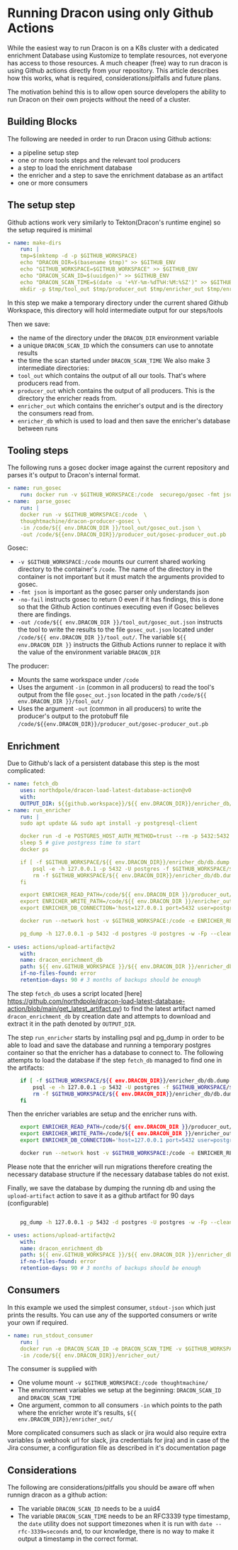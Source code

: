 # Running Dracon using only Github Actions

While the easiest way to run Dracon is on a K8s cluster with a dedicated enrichment Database using Kustomize to template resources, not everyone has access to those resources.
A much cheaper (free) way to run dracon is using Github actions directly from your repository.
This article describes how this works, what is required, considerations/pitfalls and future plans.

The motivation behind this is to allow open source developers the ability to run Dracon on their own projects without the need of a cluster.

## Building Blocks

The following are needed in order to run Dracon using Github actions:

* a pipeline setup step
* one or more tools steps and the relevant tool producers
* a step to load the enrichment database
* the enricher and a step to save the enrichment database as an artifact
* one or more consumers

## The setup step

Github actions work very similarly to Tekton(Dracon's runtime engine) so the setup required is minimal

```yaml
- name: make-dirs
    run: |
    tmp=$(mktemp -d -p $GITHUB_WORKSPACE)
    echo "DRACON_DIR=$(basename $tmp)" >> $GITHUB_ENV
    echo "GITHUB_WORKSPACE=$GITHUB_WORKSPACE" >> $GITHUB_ENV
    echo "DRACON_SCAN_ID=$(uuidgen)" >> $GITHUB_ENV
    echo "DRACON_SCAN_TIME=$(date -u '+%Y-%m-%dT%H:%M:%SZ')" >> $GITHUB_ENV
    mkdir -p $tmp/tool_out $tmp/producer_out $tmp/enricher_out $tmp/enricher_db

```

In this step we make a temporary directory under the current shared Github Workspace, this directory will hold intermediate output for our steps/tools

Then we save:

* the name of the directory under the `DRACON_DIR` environment variable
* a unique `DRACON_SCAN_ID` which the consumers can use to annotate results
* the time the scan started under `DRACON_SCAN_TIME`
We also make 3 intermediate directories:
* `tool_out` which contains the output of all our tools. That's where producers read from.
* `producer_out` which contains the output of all producers. This is the directory the enricher reads from.
* `enricher_out` which contains the enricher's output and is the directory the consumers read from.
* `enricher_db` which is used to load and then save the enricher's database between runs

## Tooling steps

The following runs a gosec docker image against the current repository and parses it's output to Dracon's internal format.

```yaml
- name: run_gosec
    run: docker run -v $GITHUB_WORKSPACE:/code  securego/gosec -fmt json -r -no-fail -quiet -out /code/${{ env.DRACON_DIR }}/tool_out/gosec_out.json /code/...
- name:  parse_gosec
    run: |
    docker run -v $GITHUB_WORKSPACE:/code  \
    thoughtmachine/dracon-producer-gosec \
    -in /code/${{ env.DRACON_DIR }}/tool_out/gosec_out.json \
    -out /code/${{env.DRACON_DIR}}/producer_out/gosec-producer_out.pb
```

Gosec:

* `-v $GITHUB_WORKSPACE:/code` mounts our current shared working directory to the container's `/code`. The name of the directory in the container is not important but it must match the arguments provided to gosec.
* `-fmt json` is important as the gosec parser only understands json
* `-no-fail` instructs gosec to return 0 even if it has findings, this is done so that the Github Action continues executing even if Gosec believes there are findings.
* `-out /code/${{ env.DRACON_DIR }}/tool_out/gosec_out.json` instructs the tool to write the results to the file `gosec_out.json` located under `/code/${{ env.DRACON_DIR }}/tool_out/`. The variable `${{ env.DRACON_DIR }}` instructs the Github Actions runner to replace it with the value of the environment variable `DRACON_DIR`

The producer:

* Mounts the same workspace under `/code`
* Uses the argument `-in` (common in all producers) to read the tool's output from the file `gosec_out.json` located in the path `/code/${{ env.DRACON_DIR }}/tool_out/`
* Uses the argument `-out` (common in all producers) to write the producer's output to the protobuff file `/code/${{env.DRACON_DIR}}/producer_out/gosec-producer_out.pb`

## Enrichment

Due to Github's lack of a persistent database this step is the most complicated:

```yaml
- name: fetch_db
    uses: northdpole/dracon-load-latest-database-action@v0
    with: 
    OUTPUT_DIR: ${{github.workspace}}/${{ env.DRACON_DIR}}/enricher_db/
- name: run_enricher
    run: |
    sudo apt update && sudo apt install -y postgresql-client

    docker run -d -e POSTGRES_HOST_AUTH_METHOD=trust --rm -p 5432:5432 postgres:13.6
    sleep 5 # give postgress time to start
    docker ps

    if [ -f $GITHUB_WORKSPACE/${{ env.DRACON_DIR}}/enricher_db/db.dump ]; then
        psql -e -h 127.0.0.1 -p 5432 -U postgres -f $GITHUB_WORKSPACE/${{ env.DRACON_DIR}}/enricher_db/db.dump
        rm -f $GITHUB_WORKSPACE/${{ env.DRACON_DIR}}/enricher_db/db.dump
    fi

    export ENRICHER_READ_PATH=/code/${{ env.DRACON_DIR }}/producer_out/
    export ENRICHER_WRITE_PATH=/code/${{ env.DRACON_DIR }}/enricher_out/
    export ENRICHER_DB_CONNECTION='host=127.0.0.1 port=5432 user=postgres sslmode=disable' 

    docker run --network host -v $GITHUB_WORKSPACE:/code -e ENRICHER_READ_PATH -e ENRICHER_WRITE_PATH -e ENRICHER_DB_CONNECTION thoughtmachine/dracon-enricher:latest

    pg_dump -h 127.0.0.1 -p 5432 -d postgres -U postgres -w -Fp --clean --no-owner --no-privileges --no-acl --if-exists --inserts --no-comments > $GITHUB_WORKSPACE/${{ env.DRACON_DIR }}/enricher_db/db.dump
    
- uses: actions/upload-artifact@v2
    with:
    name: dracon_enrichment_db
    path: ${{ env.GITHUB_WORKSPACE }}/${{ env.DRACON_DIR }}/enricher_db/db.dump
    if-no-files-found: error
    retention-days: 90 # 3 months of backups should be enough

```

The step `fetch_db` uses a script located [here] <https://github.com/northdpole/dracon-load-latest-database-action/blob/main/get_latest_artifact.py>) to find the latest artifact named `dracon_enrichment_db` by creation date and attempts to download and extract it in the path denoted by `OUTPUT_DIR`.

The step `run_enricher` starts by installing psql and pg_dump in order to be able to load and save the database and running a temporary postgres container so that the enricher has a database to connect to.
The following attempts to load the database if the step `fetch_db` managed to find one in the artifacts:

```bash
    if [ -f $GITHUB_WORKSPACE/${{ env.DRACON_DIR}}/enricher_db/db.dump ]; then
        psql -e -h 127.0.0.1 -p 5432 -U postgres -f $GITHUB_WORKSPACE/${{ env.DRACON_DIR}}/enricher_db/db.dump
        rm -f $GITHUB_WORKSPACE/${{ env.DRACON_DIR}}/enricher_db/db.dump
    fi
```

Then the enricher variables are setup and the enricher runs with.

```bash
    export ENRICHER_READ_PATH=/code/${{ env.DRACON_DIR }}/producer_out/
    export ENRICHER_WRITE_PATH=/code/${{ env.DRACON_DIR }}/enricher_out/
    export ENRICHER_DB_CONNECTION='host=127.0.0.1 port=5432 user=postgres sslmode=disable' 

    docker run --network host -v $GITHUB_WORKSPACE:/code -e ENRICHER_READ_PATH -e ENRICHER_WRITE_PATH -e ENRICHER_DB_CONNECTION thoughtmachine/dracon-enricher
```

Please note that the enricher will run migrations therefore creating the necessary database structure if the necessary database tables do not exist.

Finally, we save the database by dumping the running db and using the `upload-artifact` action to save it as a github artifact for 90 days (configurable)

```bash

    pg_dump -h 127.0.0.1 -p 5432 -d postgres -U postgres -w -Fp --clean --no-owner --no-privileges --no-acl --if-exists --inserts --no-comments > $GITHUB_WORKSPACE/${{ env.DRACON_DIR }}/enricher_db/db.dump
```

```yaml
- uses: actions/upload-artifact@v2
    with:
    name: dracon_enrichment_db
    path: ${{ env.GITHUB_WORKSPACE }}/${{ env.DRACON_DIR }}/enricher_db/db.dump
    if-no-files-found: error
    retention-days: 90 # 3 months of backups should be enough
```

## Consumers

In this example we used the simplest consumer, `stdout-json` which just prints the results.
You can use any of the supported consumers or write your own if required.

```yaml
- name: run_stdout_consumer
    run: |
    docker run -e DRACON_SCAN_ID -e DRACON_SCAN_TIME -v $GITHUB_WORKSPACE:/code thoughtmachine/dracon-consumer-stdout-json:v0.16.0 \
    -in /code/${{ env.DRACON_DIR}}/enricher_out/
```

The consumer is supplied with

* One volume mount `-v $GITHUB_WORKSPACE:/code thoughtmachine/`
* The environment variables we setup at the beginning: `DRACON_SCAN_ID` and `DRACON_SCAN_TIME`
* One argument, common to all consumers `-in` which points to the path where the enricher wrote it's results,  `${{ env.DRACON_DIR}}/enricher_out/`

More complicated consumers such as slack or jira would also require extra variables (a webhook url for slack, jira credentials for jira) and in case of the Jira consumer, a configuration file as described in it's documentation page

## Considerations

The following are considerations/pitfalls you should be aware off when runnign dracon as a github action:

* The variable `DRACON_SCAN_ID` needs to be a uuid4
* The variable `DRACON_SCAN_TIME` needs to be an RFC3339 type timestamp, the `date` utility does not support timezones when it is run with `date --rfc-3339=seconds` and, to our knowledge, there is no way to make it output a timestamp in the correct format.
